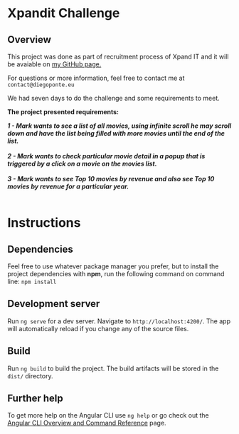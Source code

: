 # Xpandit Challenge

## Overview

This project was done as part of recruitment process of Xpand IT and it will be avaiable on [my GitHub page.](https://github.com/diegroxdibp)<br>

For questions or more information, feel free to contact me at `contact@diegoponte.eu`
<br>

We had seven days to do the challenge and some requirements to meet.

**The project presented requirements:**<br>

**_1 - Mark wants to see a list of all movies, using infinite scroll he may scroll down and have the list being filled with more movies until the end of the list._**<br>
<br>
**_2 - Mark wants to check particular movie detail in a popup that is triggered by a click on a movie on the movies list._**<br>
<br>
**_3 - Mark wants to see Top 10 movies by revenue and also see Top 10 movies by revenue for a particular year._**<br>
<br>

# Instructions

## Dependencies

Feel free to use whatever package manager you prefer, but to install the project dependencies with **npm**, run the following command on command line: `npm install`

## Development server

Run `ng serve` for a dev server. Navigate to `http://localhost:4200/`. The app will automatically reload if you change any of the source files.

## Build

Run `ng build` to build the project. The build artifacts will be stored in the `dist/` directory.

## Further help

To get more help on the Angular CLI use `ng help` or go check out the [Angular CLI Overview and Command Reference](https://angular.io/cli) page.

